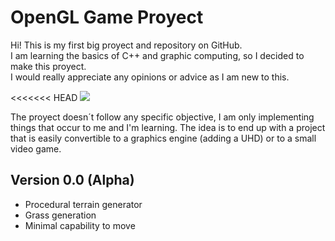 # OpenGL Game Proyect

Hi! This is my first big proyect and repository on GitHub.  
I am learning the basics of C++ and graphic computing, so I decided to make this proyect.  
I would really appreciate any opinions or advice as I am new to this.

<<<<<<< HEAD
![](https://drive.google.com/file/d/1Le9RimNaKGJktTocyiiJtvpX1kB2JHjq/view?usp=sharing)  

The proyect doesn´t follow any specific objective, I am only implementing things that occur to me and I'm learning. The idea is to end up with a project that is easily convertible to a graphics engine (adding a UHD) or to a small video game.


## Version 0.0 (Alpha)

- Procedural terrain generator
- Grass generation
- Minimal capability to move